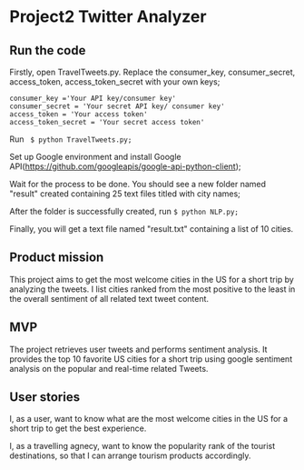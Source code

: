 # Project2 Twitter Analyzer

## Run the code
Firstly, open TravelTweets.py. Replace the consumer_key, consumer_secret, access_token, access_token_secret with your own keys;

```
consumer_key ='Your API key/consumer key'
consumer_secret = 'Your secret API key/ consumer key'
access_token = 'Your access token'
access_token_secret = 'Your secret access token'
```

Run ``` $ python TravelTweets.py;```

Set up Google environment and install Google API(https://github.com/googleapis/google-api-python-client);

Wait for the process to be done. You should see a new folder named "result" created containing 25 text files titled with city names;

After the folder is successfully created, run ```$ python NLP.py;```

Finally, you will get a text file named "result.txt" containing a list of 10 cities.


## Product mission

This project aims to get the most welcome cities in the US for a short trip by analyzing the tweets. I list cities ranked from the most positive to the least in the overall sentiment of all related text tweet content.

## MVP

The project retrieves user tweets and performs sentiment analysis. It provides the top 10 favorite US cities for a short trip using google sentiment analysis on the popular and real-time related Tweets.

## User stories

I, as a user, want to know what are the most welcome cities in the US for a short trip to get the best experience.

I, as a travelling agnecy, want to know the popularity rank of the tourist destinations, so that I can arrange tourism products accordingly.
